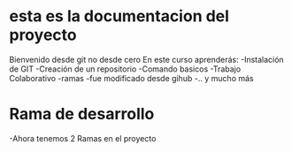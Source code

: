 # esta es la documentacion del proyecto

Bienvenido desde git no desde cero
En este curso aprenderás:
-Instalación de GIT 
-Creación de un repositorio
-Comando basicos
-Trabajo Colaborativo 
-ramas
-fue modificado desde gihub
-.. y mucho más

# Rama de desarrollo
-Ahora tenemos 2 Ramas en el proyecto
